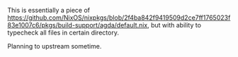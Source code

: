 This is essentially a piece of https://github.com/NixOS/nixpkgs/blob/2f4ba842f9419509d2ce7ff1765023f83e1007c6/pkgs/build-support/agda/default.nix, but with ability to typecheck all files in certain directory.

Planning to upstream sometime.

